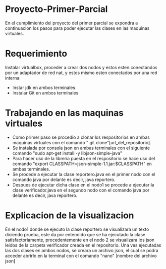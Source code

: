 # Proyecto-Primer-Parcial
En el cumplimiento del proyecto del primer parcial se expondra a continuacion los pasos para poder ejecutar las clases en las maquinas virtuales.

# Requerimiento
Instalar virtualbox, proceder a crear dos nodos y estos esten conectandos por un adaptador de red nat, y estos mismo esten conectados por una red interna
- Instar jdk en ambos terminales
- Instalar Git en ambos terminales

# Trabajando en las maquinas virtuales
- Como primer paso se procedio a clonar los respositorios en ambas maquinas virtuales con el comando " git clone"[url_del_repositorio].
- Se instalada por consola json en ambas terminales con el siguiente comando "sudo apt-get install -y libjson-simple-java"
- Para hacer uso de la libreria puesta en el respositorio se hace uso del comando "export CLASSPATH=json-simple-1.1.jar:$CLASSPATH" en ambas terminales.
- Se procede a ejecutar la clase reportero.java en el primer nodo con el comando java por delante es decir, java reportero.
- Despues de ejecutar dicha clase en el nodo1 se procede a ejecutar la clase verificador.java en el segundo nodo con el comando java por delante es decir, java reportero.

# Explicacion de la visualizacion

En el nodo1 donde se ejecuto la clase reportero se visualizara un texto diciendo prueba, este da por entendido que se ha ejecutado la clase satisfactoriamente, procedentemente en el nodo 2 se visualizara los json leidos de la carpeta verificador creada en el repositorio.
Una ves ejecutadas las dos clases en ambos nodos, se creara un archivo json, el cual se podra acceder abrirlo en la terminal con el comando "nano" [nombre del archivo json]

